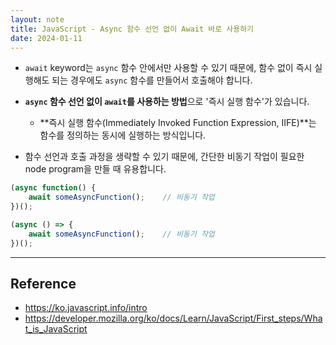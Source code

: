```yaml
---
layout: note
title: JavaScript - Async 함수 선언 없이 Await 바로 사용하기
date: 2024-01-11
---
```





- `await` keyword는 `async` 함수 안에서만 사용할 수 있기 때문에, 함수 없이 즉시 실행해도 되는 경우에도 `async` 함수를 만들어서 호출해야 합니다.

- **`async` 함수 선언 없이 `await`를 사용하는 방법**으로 '즉시 실행 함수'가 있습니다.
    - **즉시 실행 함수(Immediately Invoked Function Expression, IIFE)**는 함수를 정의하는 동시에 실행하는 방식입니다.

- 함수 선언과 호출 과정을 생략할 수 있기 때문에, 간단한 비동기 작업이 필요한 node program을 만들 때 유용합니다.

```js
(async function() {
    await someAsyncFunction();    // 비동기 작업
})();
```

```js
(async () => {
    await someAsyncFunction();    // 비동기 작업
})();
```




---




## Reference

- <https://ko.javascript.info/intro>
- <https://developer.mozilla.org/ko/docs/Learn/JavaScript/First_steps/What_is_JavaScript>
